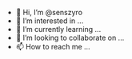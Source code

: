 - 👋 Hi, I’m @senszyro
- 👀 I’m interested in ...
- 🌱 I’m currently learning ...
- 💞️ I’m looking to collaborate on ...
- 📫 How to reach me ...

<!---
senszyro/senszyro is a ✨ special ✨ repository because its `README.md` (this file) appears on your GitHub profile.
You can click the Preview link to take a look at your changes.
--->
